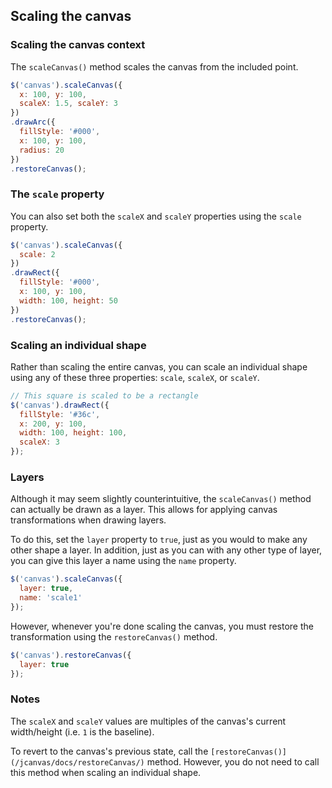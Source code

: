 ## Scaling the canvas

### Scaling the canvas context

The `scaleCanvas()` method scales the canvas from the included point.

```javascript
$('canvas').scaleCanvas({
  x: 100, y: 100,
  scaleX: 1.5, scaleY: 3
})
.drawArc({
  fillStyle: '#000',
  x: 100, y: 100,
  radius: 20
})
.restoreCanvas();
```

### The `scale` property

You can also set both the `scaleX` and `scaleY` properties using the `scale` property.

```javascript
$('canvas').scaleCanvas({
  scale: 2
})
.drawRect({
  fillStyle: '#000',
  x: 100, y: 100,
  width: 100, height: 50
})
.restoreCanvas();
```

### Scaling an individual shape

Rather than scaling the entire canvas, you can scale an individual shape using any of these three properties: `scale`, `scaleX`, or `scaleY`.

```javascript
// This square is scaled to be a rectangle
$('canvas').drawRect({
  fillStyle: '#36c',
  x: 200, y: 100,
  width: 100, height: 100,
  scaleX: 3
});
```

### Layers

Although it may seem slightly counterintuitive, the `scaleCanvas()` method can actually be drawn as a layer. This allows for applying canvas transformations when drawing layers.

To do this, set the `layer` property to `true`, just as you would to make any other shape a layer. In addition, just as you can with any other type of layer, you can give this layer a name using the `name` property.

```javascript
$('canvas').scaleCanvas({
  layer: true,
  name: 'scale1'
});
```

However, whenever you're done scaling the canvas, you must restore the transformation using the `restoreCanvas()` method.

```javascript
$('canvas').restoreCanvas({
  layer: true
});
```

### Notes

The `scaleX` and `scaleY` values are multiples of the canvas's current width/height (i.e. `1` is the baseline).

To revert to the canvas's previous state, call the `[restoreCanvas()](/jcanvas/docs/restoreCanvas/)` method. However, you do not need to call this method when scaling an individual shape.
